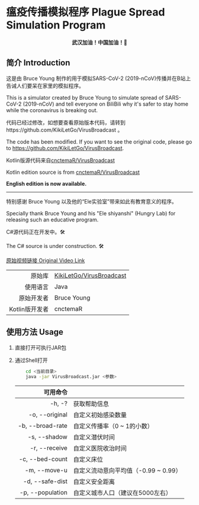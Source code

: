 # 瘟疫传播模拟程序 Plague Spread Simulation Program

<p align="center"><b>武汉加油！中国加油！💪</b>

## 简介 Introduction

这是由 Bruce Young 制作的用于模拟SARS-CoV-2 (2019-nCoV)传播并在B站上告诫人们要呆在家里的模拟程序。

This is a simulator created by Bruce Young to simulate spread of SARS-CoV-2 (2019-nCoV) 
and tell everyone on BiliBili why it's safer to stay home while the coronavirus is breaking out.  


代码已经过修改，如想要查看原始版本代码，请转到https://github.com/KikiLetGo/VirusBroadcast 。

The code has been modified. If you want to see the original code, please go to https://github.com/KikiLetGo/VirusBroadcast.

Kotlin版源代码来自[cnctemaR/VirusBroadcast](https://github.com/cnctemaR/VirusBroadcast)

Kotlin edition source is from [cnctemaR/VirusBroadcast](https://github.com/cnctemaR/VirusBroadcast)

**English edition is now available.**

---

特别感谢 Bruce Young 以及他的“Ele实验室”带来如此有教育意义的程序。

Specially thank Bruce Young and his "Ele shiyanshi" (Hungry Lab) for releasing such an educative program.

C#源代码正在开发中。🛠

The C# source is under construction. 🛠

[原始视频链接 Original Video Link](https://www.bilibili.com/video/av86478875?spm_id_from=333.5.b_6c6966655f6461696c79.18)

|||
| --: | :-- |
| 原始库 | [KikiLetGo/VirusBroadcast](https://github.com/KikiLetGo/VirusBroadcast) |
| 使用语言 | Java |
| 原始开发者 | Bruce Young |
| Kotlin版开发者 | cnctemaR |

## 使用方法 Usage

1. 直接打开可执行JAR包
2. 通过Shell打开
	```bash
		cd <当前目录>
		java -jar VirusBroadcast.jar <参数>
	```

	| 可用命令 ||
	| --: | :-- |
	| -h, -? | 获取帮助信息 |
	| -o, --original | 自定义初始感染数量 |
	| -b, --broad-rate | 自定义传播率（0 ~ 1的小数） |
	| -s, --shadow | 自定义潜伏时间 |
	| -r, --receive | 自定义医院收治时间 |
	| -c, --bed-count | 自定义床位 |
	| -m, --move-u | 自定义流动意向平均值（-0.99 ~ 0.99） |
	| -d, --safe-dist | 自定义安全距离 |
	| -p, --population | 自定义城市人口（建议在5000左右） |
